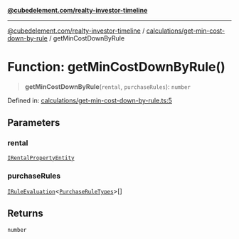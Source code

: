[**@cubedelement.com/realty-investor-timeline**](../../../index.md)

---

[@cubedelement.com/realty-investor-timeline](../../../modules.md) / [calculations/get-min-cost-down-by-rule](../index.md) / getMinCostDownByRule

# Function: getMinCostDownByRule()

> **getMinCostDownByRule**(`rental`, `purchaseRules`): `number`

Defined in: [calculations/get-min-cost-down-by-rule.ts:5](https://github.com/kvernon/realty-investor-timeline/blob/cec7f590aef4aded8ee94008f5b37aa0db4daadd/src/calculations/get-min-cost-down-by-rule.ts#L5)

## Parameters

### rental

[`IRentalPropertyEntity`](../../../properties/i-rental-property-entity/interfaces/IRentalPropertyEntity.md)

### purchaseRules

[`IRuleEvaluation`](../../../rules/rule-evaluation/interfaces/IRuleEvaluation.md)\<[`PurchaseRuleTypes`](../../../rules/purchase-rule-types/enumerations/PurchaseRuleTypes.md)\>[]

## Returns

`number`
